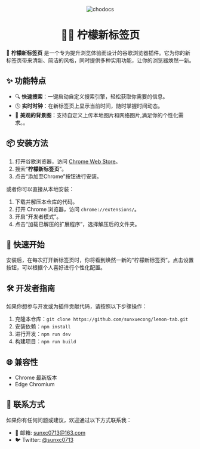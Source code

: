 <p align="center">
<img  alt="chodocs" src="https://cdn.jsdelivr.net/gh/sunxuecong/static/lemon.png"/>
</p>

<h1 align="center">
🌟🍋 柠檬新标签页
</h1>


🌟 **柠檬新标签页** 是一个专为提升浏览体验而设计的谷歌浏览器插件。它为你的新标签页带来清新、简洁的风格，同时提供多种实用功能，让你的浏览器焕然一新。

## ✨ 功能特点

- 🔍 **快速搜索**：一键启动自定义搜索引擎，轻松获取你需要的信息。
- 🕓 **实时时钟**：在新标签页上显示当前时间，随时掌握时间动态。
- 🌅 **美观的背景图**：支持自定义上传本地图片和网络图片,满足你的个性化需求。。

## 📦 安装方法

1. 打开谷歌浏览器，访问 [Chrome Web Store](https://chrome.google.com/webstore)。
2. 搜索“**柠檬新标签页**”。
3. 点击“添加至Chrome”按钮进行安装。

或者你可以直接从本地安装：

1. 下载并解压本仓库的代码。
2. 打开 Chrome 浏览器，访问 `chrome://extensions/`。
3. 开启“开发者模式”。
4. 点击“加载已解压的扩展程序”，选择解压后的文件夹。

## 🚀 快速开始

安装后，在每次打开新标签页时，你将看到焕然一新的“柠檬新标签页”。点击设置按钮，可以根据个人喜好进行个性化配置。

## 🛠️ 开发者指南

如果你想参与开发或为插件贡献代码，请按照以下步骤操作：

1. 克隆本仓库：`git clone https://github.com/sunxuecong/lemon-tab.git`
2. 安装依赖：`npm install`
3. 进行开发：`npm run dev`
4. 构建项目：`npm run build`

## 🌐 兼容性

- Chrome 最新版本
- Edge Chromium

## 👥 联系方式

如果你有任何问题或建议，欢迎通过以下方式联系我：

- 📧 邮箱: [sunxc0713@163.com](sunxc0713@163.com)
- 🐦 Twitter: [@sunxc0713](@sunxc0713)

